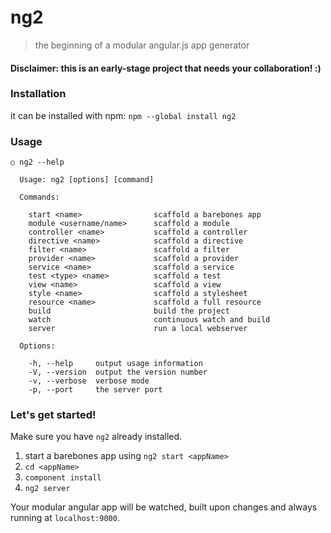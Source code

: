 # ng2
> the beginning of a modular angular.js app generator

#### Disclaimer: this is an early-stage project that needs your collaboration! :)

### Installation

it can be installed with npm: `npm --global install ng2`

### Usage

```
○ ng2 --help

  Usage: ng2 [options] [command]

  Commands:

    start <name>                scaffold a barebones app
    module <username/name>      scaffold a module
    controller <name>           scaffold a controller
    directive <name>            scaffold a directive
    filter <name>               scaffold a filter
    provider <name>             scaffold a provider
    service <name>              scaffold a service
    test <type> <name>          scaffold a test
    view <name>                 scaffold a view
    style <name>                scaffold a stylesheet
    resource <name>             scaffold a full resource
    build                       build the project
    watch                       continuous watch and build
    server                      run a local webserver

  Options:

    -h, --help     output usage information
    -V, --version  output the version number
    -v, --verbose  verbose mode
    -p, --port     the server port

```

### Let's get started!

Make sure you have `ng2` already installed.

1. start a barebones app using `ng2 start <appName>`
2. `cd <appName>`
3. `component install`
4. `ng2 server`

Your modular angular app will be watched, built upon changes and always running at `localhost:9000`.
